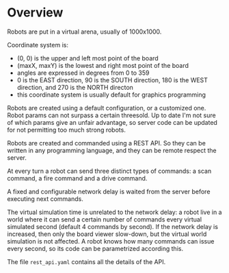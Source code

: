 Overview
========

Robots are put in a virtual arena, usually of 1000x1000. 

Coordinate system is:

* (0, 0) is the upper and left most point of the board
* (maxX, maxY) is the lowest and right most point of the board
* angles are expressed in degrees from 0 to 359
* 0 is the EAST direction, 90 is the SOUTH direction, 180 is the WEST direction, and 270 is the NORTH directon
* this coordinate system is usually default for graphics programming

Robots are created using a default configuration, or a customized one. Robot params can not surpass a certain threesold. Up to date I'm not sure of which params give an unfair advantage, so server code can be updated for not permitting too much strong robots.

Robots are created and commanded using a REST API. So they can be written in any programming language, and they can be remote respect the server. 

At every turn a robot can send three distinct types of commands: a scan command, a fire command and a drive command.

A fixed and configurable network delay is waited from the server before executing next commands.

The virtual simulation time is unrelated to the network delay: a robot live in a world where it can send a certain number of commands every virtual simulated second (default 4 commands by second). If the network delay is increased, then only the board viewer slow-down, but the virtual world simulation is not affected. A robot knows how many commands can issue every second, so its code can be parametrized according this.

The file `rest_api.yaml` contains all the details of the API.

